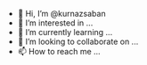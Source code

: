 - 👋 Hi, I’m @kurnazsaban
- 👀 I’m interested in ...
- 🌱 I’m currently learning ...
- 💞️ I’m looking to collaborate on ...
- 📫 How to reach me ...

<!---
kurnazsaban/kurnazsaban is a ✨ special ✨ repository because its `README.md` (this file) appears on your GitHub profile.
You can click the Preview link to take a look at your changes.
--->

